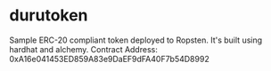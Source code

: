 # durutoken

Sample ERC-20 compliant token deployed to Ropsten.
It's built using hardhat and alchemy.
Contract Address: 0xA16e041453ED859A83e9DaEF9dFA40F7b54D8992
